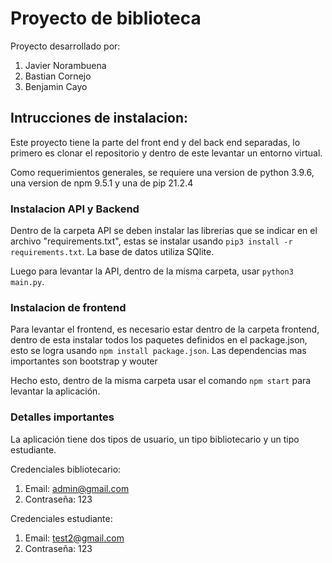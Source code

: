 # Proyecto de biblioteca

Proyecto desarrollado por:
1. Javier Norambuena
2. Bastian Cornejo
3. Benjamin Cayo


## Intrucciones de instalacion:
Este proyecto tiene la parte del front end y del back end separadas, 
lo primero es clonar el repositorio y dentro de este levantar un entorno virtual.

Como requerimientos generales, se requiere una version de python 3.9.6, una version de npm 9.5.1 y una de pip 21.2.4


### Instalacion API y Backend
Dentro de la carpeta API se deben instalar las librerias que se indicar en el archivo "requirements.txt",
estas se instalar usando ```pip3 install -r requirements.txt```. La base de datos utiliza SQlite.

Luego para levantar la API, dentro de la misma carpeta, usar ```python3 main.py```.


### Instalacion de frontend
Para levantar el frontend, es necesario estar dentro de la carpeta frontend, dentro de esta instalar todos los paquetes definidos en el package.json, esto se logra usando ```npm install package.json```. Las dependencias mas importantes son bootstrap y wouter

Hecho esto, dentro de la misma carpeta usar el comando ```npm start``` para levantar la aplicación.

### Detalles importantes
La aplicación tiene dos tipos de usuario, un tipo bibliotecario y un tipo estudiante.

Credenciales bibliotecario:
1. Email: admin@gmail.com
2. Contraseña: 123

Credenciales estudiante:
1. Email: test2@gmail.com
2. Contraseña: 123




